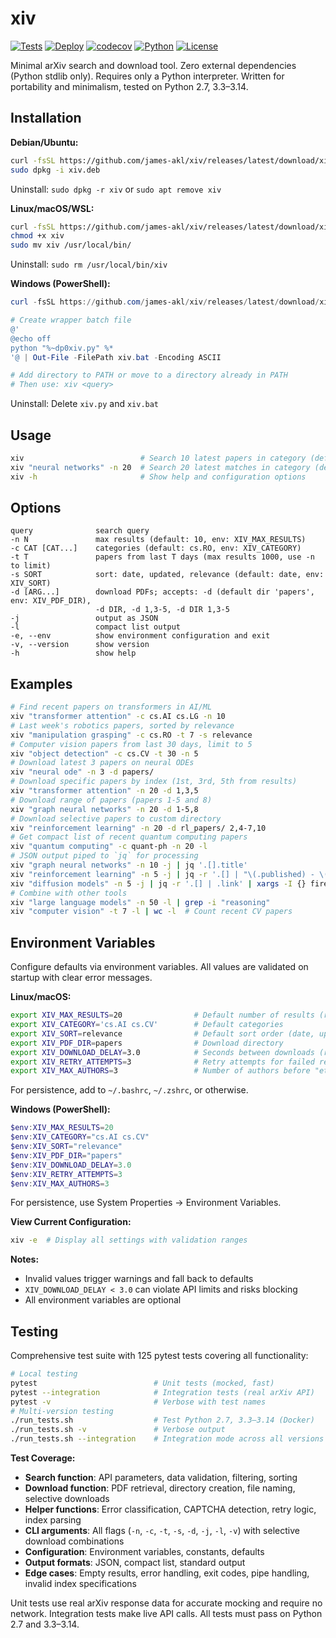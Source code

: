 # xiv

[![Tests](https://github.com/james-akl/xiv/actions/workflows/test.yml/badge.svg)](https://github.com/james-akl/xiv/actions/workflows/test.yml)
[![Deploy](https://github.com/james-akl/xiv/actions/workflows/deploy.yml/badge.svg)](https://github.com/james-akl/xiv/actions/workflows/deploy.yml)
[![codecov](https://codecov.io/gh/james-akl/xiv/branch/main/graph/badge.svg)](https://codecov.io/gh/james-akl/xiv)
[![Python](https://img.shields.io/badge/python-2.7%20%7C%203.3--3.14-blue.svg)](https://github.com/james-akl/xiv)
[![License](https://img.shields.io/badge/license-MIT-green.svg)](LICENSE)

Minimal arXiv search and download tool. Zero external dependencies (Python stdlib only). Requires only a Python interpreter. Written for portability and minimalism, tested on Python 2.7, 3.3–3.14.

## Installation

**Debian/Ubuntu:**
```bash
curl -fsSL https://github.com/james-akl/xiv/releases/latest/download/xiv.deb -o xiv.deb
sudo dpkg -i xiv.deb
```
Uninstall: `sudo dpkg -r xiv` or `sudo apt remove xiv`

**Linux/macOS/WSL:**
```bash
curl -fsSL https://github.com/james-akl/xiv/releases/latest/download/xiv -o xiv
chmod +x xiv
sudo mv xiv /usr/local/bin/
```
Uninstall: `sudo rm /usr/local/bin/xiv`

**Windows (PowerShell):**
```powershell
curl -fsSL https://github.com/james-akl/xiv/releases/latest/download/xiv -o xiv.py

# Create wrapper batch file
@'
@echo off
python "%~dp0xiv.py" %*
'@ | Out-File -FilePath xiv.bat -Encoding ASCII

# Add directory to PATH or move to a directory already in PATH
# Then use: xiv <query>
```
Uninstall: Delete `xiv.py` and `xiv.bat`

## Usage

```bash
xiv                          # Search 10 latest papers in category (default `cs.RO`)
xiv "neural networks" -n 20  # Search 20 latest matches in category (default `cs.RO`)
xiv -h                       # Show help and configuration options
```

## Options

```
query              search query
-n N               max results (default: 10, env: XIV_MAX_RESULTS)
-c CAT [CAT...]    categories (default: cs.RO, env: XIV_CATEGORY)
-t T               papers from last T days (max results 1000, use -n to limit)
-s SORT            sort: date, updated, relevance (default: date, env: XIV_SORT)
-d [ARG...]        download PDFs; accepts: -d (default dir 'papers', env: XIV_PDF_DIR),
                   -d DIR, -d 1,3-5, -d DIR 1,3-5
-j                 output as JSON
-l                 compact list output
-e, --env          show environment configuration and exit
-v, --version      show version
-h                 show help
```

## Examples

```bash
# Find recent papers on transformers in AI/ML
xiv "transformer attention" -c cs.AI cs.LG -n 10
# Last week's robotics papers, sorted by relevance
xiv "manipulation grasping" -c cs.RO -t 7 -s relevance
# Computer vision papers from last 30 days, limit to 5
xiv "object detection" -c cs.CV -t 30 -n 5
# Download latest 3 papers on neural ODEs
xiv "neural ode" -n 3 -d papers/
# Download specific papers by index (1st, 3rd, 5th from results)
xiv "transformer attention" -n 20 -d 1,3,5
# Download range of papers (papers 1-5 and 8)
xiv "graph neural networks" -n 20 -d 1-5,8
# Download selective papers to custom directory
xiv "reinforcement learning" -n 20 -d rl_papers/ 2,4-7,10
# Get compact list of recent quantum computing papers
xiv "quantum computing" -c quant-ph -n 20 -l
# JSON output piped to `jq` for processing
xiv "graph neural networks" -n 10 -j | jq '.[].title'
xiv "reinforcement learning" -n 5 -j | jq -r '.[] | "\(.published) - \(.title)"'
xiv "diffusion models" -n 5 -j | jq -r '.[] | .link' | xargs -I {} firefox {}
# Combine with other tools
xiv "large language models" -n 50 -l | grep -i "reasoning"
xiv "computer vision" -t 7 -l | wc -l  # Count recent CV papers
```

## Environment Variables

Configure defaults via environment variables. All values are validated on startup with clear error messages.

**Linux/macOS:**
```bash
export XIV_MAX_RESULTS=20                # Default number of results (range: 1-2000)
export XIV_CATEGORY='cs.AI cs.CV'        # Default categories
export XIV_SORT=relevance                # Default sort order (date, updated, relevance)
export XIV_PDF_DIR=papers                # Download directory
export XIV_DOWNLOAD_DELAY=3.0            # Seconds between downloads (range: 0.0-60.0)
export XIV_RETRY_ATTEMPTS=3              # Retry attempts for failed requests (range: 1-10)
export XIV_MAX_AUTHORS=3                 # Number of authors before "et al." (range: 1-20)
```

For persistence, add to `~/.bashrc`, `~/.zshrc`, or otherwise.

**Windows (PowerShell):**
```powershell
$env:XIV_MAX_RESULTS=20
$env:XIV_CATEGORY="cs.AI cs.CV"
$env:XIV_SORT="relevance"
$env:XIV_PDF_DIR="papers"
$env:XIV_DOWNLOAD_DELAY=3.0
$env:XIV_RETRY_ATTEMPTS=3
$env:XIV_MAX_AUTHORS=3
```

For persistence, use System Properties → Environment Variables.

**View Current Configuration:**
```bash
xiv -e  # Display all settings with validation ranges
```

**Notes:**
- Invalid values trigger warnings and fall back to defaults
- `XIV_DOWNLOAD_DELAY < 3.0` can violate API limits and risks blocking
- All environment variables are optional

## Testing

Comprehensive test suite with 125 pytest tests covering all functionality:

```bash
# Local testing
pytest                          # Unit tests (mocked, fast)
pytest --integration            # Integration tests (real arXiv API)
pytest -v                       # Verbose with test names
# Multi-version testing
./run_tests.sh                  # Test Python 2.7, 3.3–3.14 (Docker)
./run_tests.sh -v               # Verbose output
./run_tests.sh --integration    # Integration mode across all versions
```

**Test Coverage:**
- **Search function**: API parameters, data validation, filtering, sorting
- **Download function**: PDF retrieval, directory creation, file naming, selective downloads
- **Helper functions**: Error classification, CAPTCHA detection, retry logic, index parsing
- **CLI arguments**: All flags (`-n`, `-c`, `-t`, `-s`, `-d`, `-j`, `-l`, `-v`) with selective download combinations
- **Configuration**: Environment variables, constants, defaults
- **Output formats**: JSON, compact list, standard output
- **Edge cases**: Empty results, error handling, exit codes, pipe handling, invalid index specifications

Unit tests use real arXiv response data for accurate mocking and require no network. Integration tests make live API calls. All tests must pass on Python 2.7 and 3.3–3.14.
